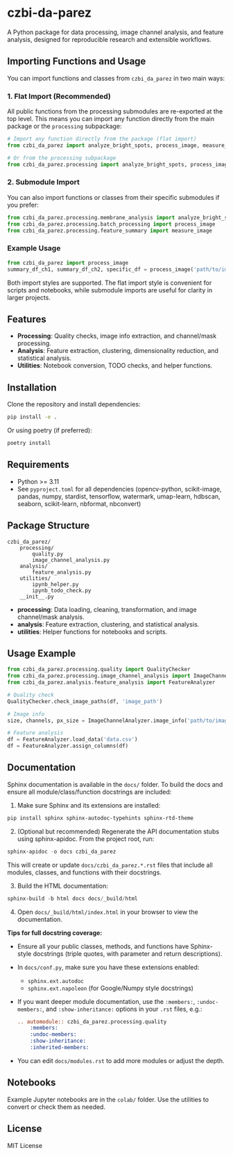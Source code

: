 # czbi-da-parez

A Python package for data processing, image channel analysis, and feature analysis, designed for reproducible research and extensible workflows.

## Importing Functions and Usage

You can import functions and classes from `czbi_da_parez` in two main ways:

### 1. Flat Import (Recommended)
All public functions from the processing submodules are re-exported at the top level. This means you can import any function directly from the main package or the `processing` subpackage:

```python
# Import any function directly from the package (flat import)
from czbi_da_parez import analyze_bright_spots, process_image, measure_image

# Or from the processing subpackage
from czbi_da_parez.processing import analyze_bright_spots, process_image, measure_image
```

### 2. Submodule Import
You can also import functions or classes from their specific submodules if you prefer:

```python
from czbi_da_parez.processing.membrane_analysis import analyze_bright_spots
from czbi_da_parez.processing.batch_processing import process_image
from czbi_da_parez.processing.feature_summary import measure_image
```

### Example Usage
```python
from czbi_da_parez import process_image
summary_df_ch1, summary_df_ch2, specific_df = process_image('path/to/image.tif')
```

Both import styles are supported. The flat import style is convenient for scripts and notebooks, while submodule imports are useful for clarity in larger projects.

## Features
- **Processing**: Quality checks, image info extraction, and channel/mask processing.
- **Analysis**: Feature extraction, clustering, dimensionality reduction, and statistical analysis.
- **Utilities**: Notebook conversion, TODO checks, and helper functions.

## Installation

Clone the repository and install dependencies:

```sh
pip install -e .
```

Or using poetry (if preferred):

```sh
poetry install
```

## Requirements
- Python >= 3.11
- See `pyproject.toml` for all dependencies (opencv-python, scikit-image, pandas, numpy, stardist, tensorflow, watermark, umap-learn, hdbscan, seaborn, scikit-learn, nbformat, nbconvert)

## Package Structure

```
czbi_da_parez/
    processing/
        quality.py
        image_channel_analysis.py
    analysis/
        feature_analysis.py
    utilities/
        ipynb_helper.py
        ipynb_todo_check.py
    __init__.py
```

- **processing**: Data loading, cleaning, transformation, and image channel/mask analysis.
- **analysis**: Feature extraction, clustering, and statistical analysis.
- **utilities**: Helper functions for notebooks and scripts.

## Usage Example

```python
from czbi_da_parez.processing.quality import QualityChecker
from czbi_da_parez.processing.image_channel_analysis import ImageChannelAnalyzer
from czbi_da_parez.analysis.feature_analysis import FeatureAnalyzer

# Quality check
QualityChecker.check_image_paths(df, 'image_path')

# Image info
size, channels, px_size = ImageChannelAnalyzer.image_info('path/to/image.tif')

# Feature analysis
df = FeatureAnalyzer.load_data('data.csv')
df = FeatureAnalyzer.assign_columns(df)
```

## Documentation

Sphinx documentation is available in the `docs/` folder. To build the docs and ensure all module/class/function docstrings are included:

1. Make sure Sphinx and its extensions are installed:

```powershell
pip install sphinx sphinx-autodoc-typehints sphinx-rtd-theme
```

2. (Optional but recommended) Regenerate the API documentation stubs using sphinx-apidoc. From the project root, run:

```powershell
sphinx-apidoc -o docs czbi_da_parez
```

This will create or update `docs/czbi_da_parez.*.rst` files that include all modules, classes, and functions with their docstrings.

3. Build the HTML documentation:

```powershell
sphinx-build -b html docs docs/_build/html
```

4. Open `docs/_build/html/index.html` in your browser to view the documentation.

**Tips for full docstring coverage:**
- Ensure all your public classes, methods, and functions have Sphinx-style docstrings (triple quotes, with parameter and return descriptions).
- In `docs/conf.py`, make sure you have these extensions enabled:
  - `sphinx.ext.autodoc`
  - `sphinx.ext.napoleon` (for Google/Numpy style docstrings)
- If you want deeper module documentation, use the `:members:`, `:undoc-members:`, and `:show-inheritance:` options in your `.rst` files, e.g.:

  ```rst
  .. automodule:: czbi_da_parez.processing.quality
      :members:
      :undoc-members:
      :show-inheritance:
      :inherited-members:
  ```

- You can edit `docs/modules.rst` to add more modules or adjust the depth.

## Notebooks

Example Jupyter notebooks are in the `colab/` folder. Use the utilities to convert or check them as needed.

## License

MIT License